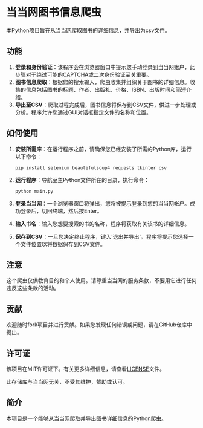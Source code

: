 # 当当网图书信息爬虫

本Python项目旨在从当当网爬取图书的详细信息，并导出为csv文件。

## 功能

1. **登录和身份验证**：该程序会在浏览器窗口中提示您手动登录到当当网账户，此步骤对于绕过可能的CAPTCHA或二次身份验证至关重要。
2. **图书信息爬取**：根据您的搜索输入，爬虫收集并组织关于图书的详细信息。收集的信息包括图书的标题、作者、出版社、价格、ISBN、出版时间和简短介绍。
3. **导出至CSV**：爬取过程完成后，图书信息将保存到CSV文件，供进一步处理或分析。程序允许您通过GUI对话框指定文件的名称和位置。

## 如何使用

1. **安装所需库**：在运行程序之前，请确保您已经安装了所需的Python库，运行以下命令：

    ```
    pip install selenium beautifulsoup4 requests tkinter csv
    ```

2. **运行程序**：导航至主Python文件所在的目录，执行命令：

    ```
    python main.py
    ```

3. **登录当当网**：一个浏览器窗口将弹出，您将被提示登录到您的当当网帐户。成功登录后，切回终端，然后按Enter。

4. **输入书名**：输入您想要搜索的书的名称，程序将获取有关该书的详细信息。

5. **保存到CSV**：一旦您决定终止程序，键入'退出并导出'。程序将提示您选择一个文件位置以将数据保存到CSV文件。

## 注意

这个爬虫仅供教育目的和个人使用。请尊重当当网的服务条款，不要用它进行任何违反这些条款的活动。

## 贡献

欢迎随时fork项目并进行贡献。如果您发现任何错误或问题，请在GitHub仓库中提出。

## 许可证

该项目在MIT许可证下。有关更多详细信息，请查看[LICENSE](LICENSE)文件。

此存储库与当当网无关，不受其维护，赞助或认可。

## 简介

本项目是一个能够从当当网爬取并导出图书详细信息的Python爬虫。
